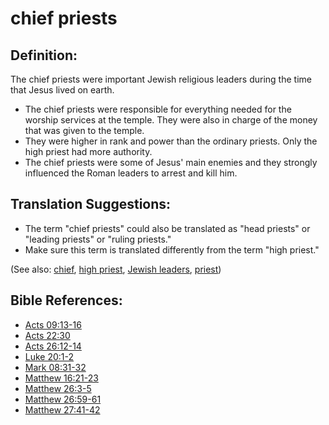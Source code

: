 # chief priests #

## Definition: ##

The chief priests were important Jewish religious leaders during the time that Jesus lived on earth.

* The chief priests were responsible for everything needed for the worship services at the temple. They were also in charge of the money that was given to the temple.
* They were higher in rank and power than the ordinary priests. Only the high priest had more authority.
* The chief priests were some of Jesus' main enemies and they strongly influenced the Roman leaders to arrest and kill him.

## Translation Suggestions: ##

* The term "chief priests" could also be translated as "head priests" or "leading priests" or "ruling priests."
* Make sure this term is translated differently from the term "high priest."

(See also: [chief](../other/chief.md), [high priest](../kt/highpriest.md), [Jewish leaders](../other/jewishleaders.md), [priest](../kt/priest.md))

## Bible References: ##

* [Acts 09:13-16](en/tn/act/help/09/13)
* [Acts 22:30](en/tn/act/help/22/30)
* [Acts 26:12-14](en/tn/act/help/26/12)
* [Luke 20:1-2](en/tn/luk/help/20/01)
* [Mark 08:31-32](en/tn/mrk/help/08/31)
* [Matthew 16:21-23](en/tn/mat/help/16/21)
* [Matthew 26:3-5](en/tn/mat/help/26/03)
* [Matthew 26:59-61](en/tn/mat/help/26/59)
* [Matthew 27:41-42](en/tn/mat/help/27/41)